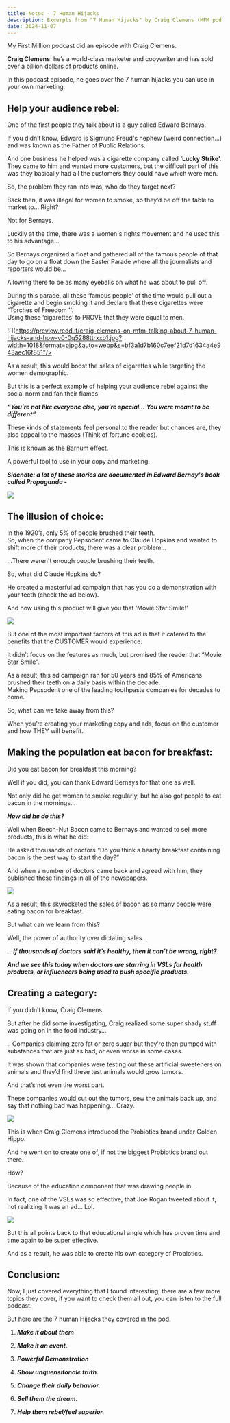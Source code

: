 ```yaml
---
title: Notes - 7 Human Hijacks
description: Excerpts from "7 Human Hijacks" by Craig Clemens (MFM pod)
date: 2024-11-07
---
```


My First Million podcast did an episode with Craig Clemens.

**Craig Clemens**: he’s a world-class marketer and copywriter and has sold over a billion dollars of products online.

In this podcast episode, he goes over the 7 human hijacks you can use in your own marketing.

## Help your audience rebel:

One of the first people they talk about is a guy called Edward Bernays.

If you didn’t know, Edward is Sigmund Freud's nephew (weird connection…) and was known as the Father of Public Relations.

And one business he helped was a cigarette company called **‘Lucky Strike’.**  
They came to him and wanted more customers, but the difficult part of this was they basically had all the customers they could have which were men.

So, the problem they ran into was, who do they target next?

Back then, it was illegal for women to smoke, so they’d be off the table to market to… Right?

Not for Bernays.

Luckily at the time, there was a women's rights movement and he used this to his advantage…

So Bernays organized a float and gathered all of the famous people of that day to go on a float down the Easter Parade where all the journalists and reporters would be…

Allowing there to be as many eyeballs on what he was about to pull off.

During this parade, all these ‘famous people’ of the time would pull out a cigarette and begin smoking it and declare that these cigarettes were “Torches of Freedom ''.  
Using these ‘cigarettes’ to PROVE that they were equal to men.

![](https://preview.redd.it/craig-clemens-on-mfm-talking-about-7-human-hijacks-and-how-v0-0q5288ttrxxb1.jpg?width=1018&format=pjpg&auto=webp&s=bf3a1d7b160c7eef21d7d1634a4e943aec16f851"/>

As a result, this would boost the sales of cigarettes while targeting the women demographic.

But this is a perfect example of helping your audience rebel against the social norm and fan their flames -

***“You’re not like everyone else, you’re special… You were meant to be different”...***

These kinds of statements feel personal to the reader but chances are, they also appeal to the masses (Think of fortune cookies).

This is known as the Barnum effect.

A powerful tool to use in your copy and marketing.

***Sidenote: a lot of these stories are documented in Edward Bernay's book called Propaganda -***

![](https://preview.redd.it/craig-clemens-on-mfm-talking-about-7-human-hijacks-and-how-v0-bv6db4a3sxxb1.jpg?width=629&format=pjpg&auto=webp&s=0c783c3e840beba7e3bf03311e6d9316309fac48)

## The illusion of choice:

In the 1920’s, only 5% of people brushed their teeth.  
So, when the company Pepsodent came to Claude Hopkins and wanted to shift more of their products, there was a clear problem…

…There weren't enough people brushing their teeth.

So, what did Claude Hopkins do?

He created a masterful ad campaign that has you do a demonstration with your teeth (check the ad below).

And how using this product will give you that ‘Movie Star Smile!’

![](https://preview.redd.it/craig-clemens-on-mfm-talking-about-7-human-hijacks-and-how-v0-auxonbacsxxb1.jpg?width=736&format=pjpg&auto=webp&s=25ce5fc7381a19daf97852a398ce8c371fc2b392)

But one of the most important factors of this ad is that it catered to the benefits that the CUSTOMER would experience.

It didn’t focus on the features as much, but promised the reader that “Movie Star Smile”.

As a result, this ad campaign ran for 50 years and 85% of Americans brushed their teeth on a daily basis within the decade.  
Making Pepsodent one of the leading toothpaste companies for decades to come.

So, what can we take away from this?

When you’re creating your marketing copy and ads, focus on the customer and how THEY will benefit.

## Making the population eat bacon for breakfast:

Did you eat bacon for breakfast this morning?

Well if you did, you can thank Edward Bernays for that one as well.

Not only did he get women to smoke regularly, but he also got people to eat bacon in the mornings…

***How did he do this?***

Well when Beech-Nut Bacon came to Bernays and wanted to sell more products, this is what he did:

He asked thousands of doctors “Do you think a hearty breakfast containing bacon is the best way to start the day?”

And when a number of doctors came back and agreed with him, they published these findings in all of the newspapers.

![](https://preview.redd.it/craig-clemens-on-mfm-talking-about-7-human-hijacks-and-how-v0-dejsjh6nsxxb1.jpg?width=1080&format=pjpg&auto=webp&s=9ca82d5190079025f1aeaa43728f7a878fb1f670)

As a result, this skyrocketed the sales of bacon as so many people were eating bacon for breakfast.

But what can we learn from this?

Well, the power of authority over dictating sales…

***…If thousands of doctors said it’s healthy, then it can’t be wrong, right?***

***And we see this today when doctors are starring in VSLs for health products, or influencers being used to push specific products.***

## Creating a category:

If you didn’t know, Craig Clemens

But after he did some investigating, Craig realized some super shady stuff was going on in the food industry…

.. Companies claiming zero fat or zero sugar but they’re then pumped with substances that are just as bad, or even worse in some cases.

It was shown that companies were testing out these artificial sweeteners on animals and they’d find these test animals would grow tumors.

And that’s not even the worst part.

These companies would cut out the tumors, sew the animals back up, and say that nothing bad was happening… Crazy.

![](https://preview.redd.it/craig-clemens-on-mfm-talking-about-7-human-hijacks-and-how-v0-c5s8d457txxb1.jpg?width=569&format=pjpg&auto=webp&s=d22692078d4ae272602b3a195a99aa5fe0487296)

This is when Craig Clemens introduced the Probiotics brand under Golden Hippo.

And he went on to create one of, if not the biggest Probiotics brand out there.

How?

Because of the education component that was drawing people in.

In fact, one of the VSLs was so effective, that Joe Rogan tweeted about it, not realizing it was an ad… Lol.

![](https://preview.redd.it/craig-clemens-on-mfm-talking-about-7-human-hijacks-and-how-v0-gifpv2zgtxxb1.png?width=600&format=png&auto=webp&s=733b2d3151b9bed518b59c3b5488a00e6115cf7f)

But this all points back to that educational angle which has proven time and time again to be super effective.

And as a result, he was able to create his own category of Probiotics.

## Conclusion:

Now, I just covered everything that I found interesting, there are a few more topics they cover, if you want to check them all out, you can listen to the full podcast.

But here are the 7 human Hijacks they covered in the pod.

1.  ***Make it about them***
    
2.  ***Make it an event.***
    
3.  ***Powerful Demonstration***
    
4.  ***Show unquensitonale truth.***
    
5.  ***Change their daily behavior.***
    
6.  ***Sell them the dream.***
    
7.  ***Help them rebel/feel superior.***

